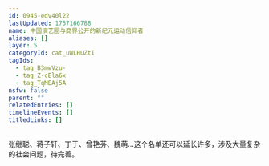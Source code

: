 ```yaml
---
id: 0945-edv40l22
lastUpdated: 1757166788
name: 中国演艺圈与商界公开的新纪元运动信仰者
aliases: []
layer: 5
categoryId: cat_uWLHUZtI
tagIds:
  - tag_B3mwVzu-
  - tag_Z-cEla6x
  - tag_TqMEAj5A
nsfw: false
parent: ""
relatedEntries: []
timelineEvents: []
titledLinks: []
---
```


张继聪、蒋子轩、丁于、曾艳芬、魏萌…这个名单还可以延长许多，涉及大量复杂的社会问题，待完善。
